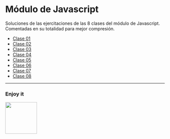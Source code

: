 # Módulo de Javascript

Soluciones de las ejercitaciones de las 8 clases del módulo de Javascript. Comentadas en su totalidad para mejor compresión.

- [Clase 01](clase01/)
- [Clase 02](clase02/)
- [Clase 03](clase03/)
- [Clase 04](clase04/)
- [Clase 05](clase05/)
- [Clase 06](clase06/)
- [Clase 07](clase07/)
- [Clase 08](clase08/)

---
### Enjoy it
<img src="https://mir-s3-cdn-cf.behance.net/project_modules/disp/6b35f310305585.560e2b8a28475.png" width="100">
